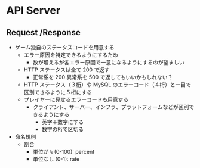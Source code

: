 # API Server

## Request /Response
- ゲーム独自のステータスコードを用意する
  - エラー原因を特定できるようにするため
    - 数が増えるが各エラー原因で一意になるようにするのが望ましい
  - HTTP ステータスは全て 200 で返す
    - 正常系を 200 異常系を 500 で返してもいいかもしれない？
  - HTTP ステータス（３桁）や MySQL のエラーコード（４桁）と一目で区別できるように５桁にする
  - プレイヤーに見せるエラーコードも用意する
    - クライアント、サーバー、インフラ、プラットフォームなどが区別できるようにする
      - 英字＋数字にする
      - 数字の桁で区切る
- 命名規則
  - 割合
    - 単位が `%` (0-100): percent
    - 単位なし (0-1): rate
